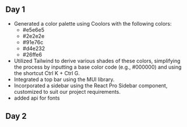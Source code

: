 ## Day 1

- Generated a color palette using Coolors with the following colors:
  - #e5e6e5
  - #2e2e2e
  - #91e76c
  - #d4e232
  - #26ffe6
- Utilized Tailwind to derive various shades of these colors, simplifying the process by inputting a base color code (e.g., #000000) and using the shortcut Ctrl K + Ctrl G.
- Integrated a top bar using the MUI library.
- Incorporated a sidebar using the React Pro Sidebar component, customized to suit our project requirements.
- added api for fonts



## Day 2
